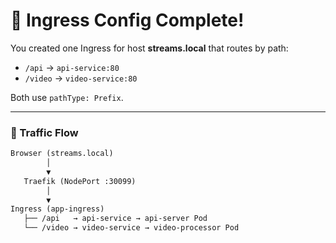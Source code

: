 # 🎉 Ingress Config Complete!

You created one Ingress for host **streams.local** that routes by path:

- `/api` → `api-service:80`
- `/video` → `video-service:80`

Both use `pathType: Prefix`.

---

### 🔁 Traffic Flow

```md
Browser (streams.local)
        │
        ▼
   Traefik (NodePort :30099)
        │
        ▼
Ingress (app-ingress)
   ├── /api   → api-service → api-server Pod
   └── /video → video-service → video-processor Pod
```
